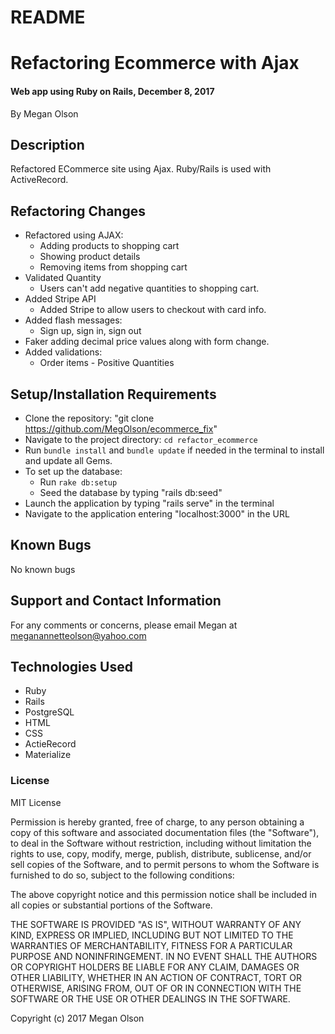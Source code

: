 # README

# Refactoring Ecommerce with Ajax

#### Web app using Ruby on Rails, December 8, 2017

By Megan Olson

## Description

Refactored ECommerce site using Ajax. Ruby/Rails is used with ActiveRecord.

## Refactoring Changes

* Refactored using AJAX:
  * Adding products to shopping cart
  * Showing product details
  * Removing items from shopping cart
* Validated Quantity
  * Users can't add negative quantities to shopping cart.
* Added Stripe API
  * Added Stripe to allow users to checkout with card info.
* Added flash messages:
   * Sign up, sign in, sign out
* Faker adding decimal price values along with form change.
* Added validations:
  * Order items - Positive Quantities

## Setup/Installation Requirements

* Clone the repository: "git clone https://github.com/MegOlson/ecommerce_fix"
* Navigate to the project directory: `cd refactor_ecommerce`
* Run `bundle install` and `bundle update` if needed in the terminal to install and update all Gems.
* To set up the database:
  * Run `rake db:setup`
  * Seed the database by typing "rails db:seed"
* Launch the application by typing "rails serve" in the terminal
* Navigate to the application entering "localhost:3000" in the URL

## Known Bugs

No known bugs

## Support and Contact Information

For any comments or concerns, please email Megan at meganannetteolson@yahoo.com

## Technologies Used

* Ruby
* Rails
* PostgreSQL
* HTML
* CSS
* ActieRecord
* Materialize


### License

MIT License

Permission is hereby granted, free of charge, to any person obtaining a copy of this software and associated documentation files (the "Software"), to deal in the Software without restriction, including without limitation the rights to use, copy, modify, merge, publish, distribute, sublicense, and/or sell copies of the Software, and to permit persons to whom the Software is furnished to do so, subject to the following conditions:

The above copyright notice and this permission notice shall be included in all copies or substantial portions of the Software.

THE SOFTWARE IS PROVIDED "AS IS", WITHOUT WARRANTY OF ANY KIND, EXPRESS OR IMPLIED, INCLUDING BUT NOT LIMITED TO THE WARRANTIES OF MERCHANTABILITY, FITNESS FOR A PARTICULAR PURPOSE AND NONINFRINGEMENT. IN NO EVENT SHALL THE AUTHORS OR COPYRIGHT HOLDERS BE LIABLE FOR ANY CLAIM, DAMAGES OR OTHER LIABILITY, WHETHER IN AN ACTION OF CONTRACT, TORT OR OTHERWISE, ARISING FROM, OUT OF OR IN CONNECTION WITH THE SOFTWARE OR THE USE OR OTHER DEALINGS IN THE SOFTWARE.

Copyright (c) 2017 Megan Olson
